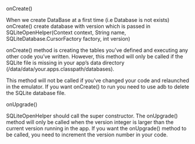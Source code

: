onCreate()

When we create DataBase at a first time (i.e Database is not exists) onCreate() create database with version which is passed in  SQLiteOpenHelper(Context context, String name, SQLiteDatabase.CursorFactory factory, int version)

onCreate() method is creating the tables you’ve defined and executing any other code you’ve written. However, this method will only be called if the SQLite file is missing in your app’s data directory (/data/data/your.apps.classpath/databases).

This method will not be called if you’ve changed your code and relaunched in the emulator. If you want onCreate() to run you need to use adb to delete the SQLite database file.

onUpgrade()

SQLiteOpenHelper should call the super constructor.
The onUpgrade() method will only be called when the version integer is larger than the current version running in the app.
If you want the onUpgrade() method to be called, you need to increment the version number in your code.
